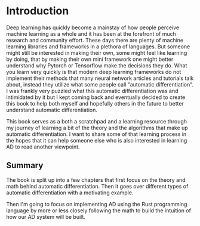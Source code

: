 # Introduction 

Deep learning has quickly become a mainstay of how people perceive machine learning as a whole and it has been at the forefront of much research and community effort. These days there are plenty of machine learning libraries and frameworks in a plethora of languages. But someone might still be interested in making their own, some might feel like learning by doing, that by making their own mini framework one might better understand why Pytorch or Tensorflow make the decisions they do. What you learn very quickly is that modern deep learning frameworks do not implement their methods that many neural network articles and tutorials talk about, instead they utilize what some people call "automatic differentiation". I was frankly very puzzled what this automatic differentiation was and intimidated by it but I kept coming back and eventually decided to create this book to help both myself and hopefully others in the future to better understand automatic differentiation. 


This book serves as a both a scratchpad and a learning resource through my journey of learning a bit of the theory 
and the algorithms that make up automatic differentiation. I want to share some of that learning process in the hopes that it can help
someone else who is also interested in learning AD to read another viewpoint. 

## Summary

The book is split up into a few chapters that first focus on the theory and math behind automatic differentiation. Then it goes over different types of automatic differentiation with a motivating example. 

Then I'm going to focus on implementing AD using the Rust programming language by more or less closely following the math to build the intuition of how our AD system will be built.